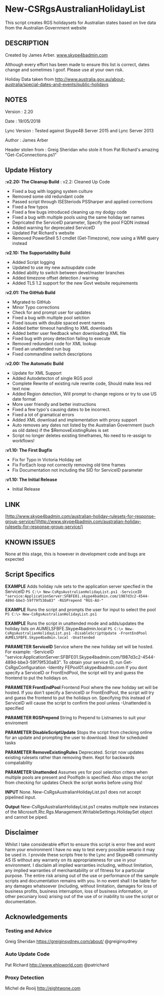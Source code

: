 # New-CSRgsAustralianHolidayList
This script creates RGS holidaysets for Australian states based on live data from the Australian Government website


## DESCRIPTION  
Created by James Arber. www.skype4badmin.com

Although every effort has been made to ensure this list is correct, dates change and sometimes I goof. 
Please use at your own risk.

Holiday Data taken from http://www.australia.gov.au/about-australia/special-dates-and-events/public-holidays
	    
	
## NOTES  
Version  	         	: 2.20

Date      			    : 19/05/2018

Lync Version	      : Tested against Skype4B Server 2015 and Lync Server 2013

Author    		      : James Arber

Header stolen from  : Greig Sheridan who stole it from Pat Richard's amazing "Get-CsConnections.ps1"


## Update History
**:v2.20: The Cleanup Build**
: v2.2: Cleaned Up Code
* Fixed a bug with logging system culture
* Removed some old redundant code
* Passed script through ISESteriods PSSharper and applied corrections
* Fixed a few typos
* Fixed a few bugs introduced cleaning up my dodgy code
* Fixed a bug with multiple pools using the same holiday set names
* Depricated the ServiceID parameter, Specify the pool FQDN instead
* Added warning for deprecated ServiceID
* Updated Pat Richard's website
* Removed PowerShell 5.1 cmdlet (Get-Timezone), now using a WMI query instead

**:v2.10: The Supportability Build**
* Added Script logging
* Updated to use my new autoupdate code
* Added ability to switch between devel/master branches
* Added timezone offset detection / warning
* Added TLS 1.2 support for the new Govt website requirements

**:v2.01: The GitHub Build**
* Migrated to GitHub
* Minor Typo corrections
* Check for and prompt user for updates
* Fixed a bug with multiple pool selction
* Fixed issues with double spaced event names
* Added better timeout handling to XML downloads
* Added better user feedback when downloading XML file
* Fixed bug with proxy detection failing to execute
* Removed redundant code for XML lookup
* Fixed an unattended run bug
* Fixed commandline switch descriptions

**:v2.00: The Automatic Build**
* Update for XML Support
* Added Autodetecton of single RGS pool
* Complete Rewrite of existing rule rewrite code, Should make less red text now.
* Added Region detection, Will prompt to change regions or try to use US date format
* More user friendly and better instructions
* Fixed a few typo's causing dates to be incorrect.
* Fixed a lot of gramatical errors
* Added XML download and implementation with proxy support
* Auto removes any dates not listed by the Australian Government (such as old dates) if the $RemoveExistingRules is set
* Script no longer deletes existing timeframes, No need to re-assign to workflows!

**:v1.10: The First Bugfix**
* Fix for Typo in Victoria Holiday set
* Fix ForEach loop not correctly removing old time frames
* Fix Documentation not including the SID for ServiceID parameter

**:v1.10: The Initial Release**   
* Initial Release


## LINK  
[http://www.skype4badmin.com/australian-holiday-rulesets-for-response-group-service/](http://www.skype4badmin.com/australian-holiday-rulesets-for-response-group-service/)

## KNOWN ISSUES
   None at this stage, this is however in development code and bugs are expected

## Script Specifics

**EXAMPLE** Adds holiday rule sets to the application server specfied in the ServiceID
`PS C:\> New-CsRgsAustralianHolidayList.ps1 -ServiceID "service:ApplicationServer:SFBFE01.skype4badmin.com/1987d3c2-4544-489d-bbe3-59f79f530a83" -RGSPrepend "RGS-AU-"`

**EXAMPLE** Runs the script and prompts the user for input to select the pool
`PS C:\> New-CsRgsAustralianHolidayList.ps1`

**EXAMPLE** Runs the script in unattended mode and adds/updates the holiday lists on AUMELSFBFE.Skype4badmin.local
`PS C:\> New-CsRgsAustralianHolidayList.ps1 -DisableScriptUpdate -FrontEndPool AUMELSFBFE.Skype4badmin.local -Unattended`

**PARAMETER ServiceID <RgsIdentity>**
Service where the new holiday set will be hosted. For example: -ServiceID "service:ApplicationServer:SFBFE01.Skype4badmin.com/1987d3c2-4544-489d-bbe3-59f79f530a83".
To obtain your service ID, run Get-CsRgsConfiguration -Identity FEPool01.skype4badmin.com
If you dont specify a ServiceID or FrontEndPool, the script will try and guess the frontend to put the holidays on.

**PARAMETER FrontEndPool <FrontEnd FQDN>**
Frontend Pool where the new holiday set will be hosted. 
If you don't specify a ServiceID or FrontEndPool, the script will try and guess the frontend to put the holidays on.
Specifying this instead of ServiceID will cause the script to confirm the pool unless -Unattended is specified

**PARAMETER RGSPrepend <String>**
String to Prepend to Listnames to suit your enviroment

**PARAMETER DisableScriptUpdate**
Stops the script from checking online for an update and prompting the user to download. Ideal for scheduled tasks

**PARAMETER RemoveExistingRules**
Deprecated. Script now updates existing rulesets rather than removing them. Kept for backwards compatability

**PARAMETER Unattended**
Assumes yes for pool selection critera when multiple pools are present and Poolfqdn is specified.
Also stops the script from checking for updates
Check the script works before using this!

**INPUT**
None. New-CsRgsAustralianHolidayList.ps1 does not accept pipelined input.

**Output**
New-CsRgsAustralianHolidayList.ps1 creates multiple new instances of the Microsoft.Rtc.Rgs.Management.WritableSettings.HolidaySet object and cannot be piped.



## Disclaimer					
Whilst I take considerable effort to ensure this script is error free and wont harm your environment
I have no way to test every possible senario it may be used in. I provide these scripts free
to the Lync and Skype4B community AS IS without any warranty on its appropriateness for use in
your environment. I disclaim all implied warranties including,
without limitation, any implied warranties of merchantability or of fitness for a particular
purpose. The entire risk arising out of the use or performance of the sample scripts and
documentation remains with you. In no event shall I be liable for any damages whatsoever
(including, without limitation, damages for loss of business profits, business interruption,
loss of business information, or other pecuniary loss) arising out of the use of or inability
to use the script or documentation.

								
## Acknowledgements
### Testing and Advice
Greig Sheridan https://greiginsydney.com/about/ @greiginsydney

### Auto Update Code
Pat Richard http://www.ehloworld.com @patrichard

### Proxy Detection
Michel de Rooij	http://eightwone.com
